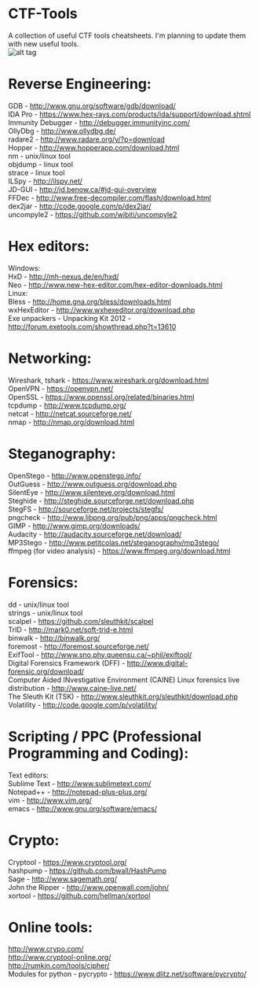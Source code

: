# CTF-Tools<br>
A collection of useful CTF tools cheatsheets. I'm planning to update them with new useful tools.<br>
![alt tag](https://github.com/MrMugiwara/CTF-Tools/blob/master/ctf.jpeg)

# Reverse Engineering:<br>
GDB - http://www.gnu.org/software/gdb/download/<br>
IDA Pro - https://www.hex-rays.com/products/ida/support/download.shtml<br>
Immunity Debugger - http://debugger.immunityinc.com/<br>
OllyDbg - http://www.ollydbg.de/<br>
radare2 - http://www.radare.org/y/?p=download<br>
Hopper - http://www.hopperapp.com/download.html<br>
nm - unix/linux tool<br>
objdump - linux tool<br>
strace - linux tool<br>
ILSpy - http://ilspy.net/<br>
JD-GUI - http://jd.benow.ca/#jd-gui-overview<br>
FFDec - http://www.free-decompiler.com/flash/download.html<br>
dex2jar - http://code.google.com/p/dex2jar/<br>
uncompyle2 - https://github.com/wibiti/uncompyle2<br>
# Hex editors:<br>
Windows:<br>
HxD - http://mh-nexus.de/en/hxd/<br>
Neo - http://www.new-hex-editor.com/hex-editor-downloads.html<br>
Linux:<br>
Bless - http://home.gna.org/bless/downloads.html<br>
wxHexEditor - http://www.wxhexeditor.org/download.php<br>
Exe unpackers - Unpacking Kit 2012 - http://forum.exetools.com/showthread.php?t=13610<br>

# Networking:<br>
Wireshark, tshark - https://www.wireshark.org/download.html<br>
OpenVPN - https://openvpn.net/<br>
OpenSSL - https://www.openssl.org/related/binaries.html<br>
tcpdump - http://www.tcpdump.org/<br>
netcat - http://netcat.sourceforge.net/<br>
nmap - http://nmap.org/download.html<br>

# Steganography:<br>
OpenStego - http://www.openstego.info/<br>
OutGuess - http://www.outguess.org/download.php<br>
SilentEye - http://www.silenteye.org/download.html<br>
Steghide - http://steghide.sourceforge.net/download.php<br>
StegFS - http://sourceforge.net/projects/stegfs/<br>
pngcheck - http://www.libpng.org/pub/png/apps/pngcheck.html<br>
GIMP - http://www.gimp.org/downloads/<br>
Audacity - http://audacity.sourceforge.net/download/<br>
MP3Stego - http://www.petitcolas.net/steganography/mp3stego/<br>
ffmpeg (for video analysis) - https://www.ffmpeg.org/download.html<br>

# Forensics:<br>
dd - unix/linux tool<br>
strings - unix/linux tool<br>
scalpel - https://github.com/sleuthkit/scalpel<br>
TrID - http://mark0.net/soft-trid-e.html<br>
binwalk - http://binwalk.org/<br>
foremost - http://foremost.sourceforge.net/<br>
ExifTool - http://www.sno.phy.queensu.ca/~phil/exiftool/<br>
Digital Forensics Framework (DFF) - http://www.digital-forensic.org/download/<br>
Computer Aided INvestigative Environment (CAINE) Linux forensics live distribution - http://www.caine-live.net/<br>
The Sleuth Kit (TSK) - http://www.sleuthkit.org/sleuthkit/download.php<br>
Volatility - http://code.google.com/p/volatility/<br>

# Scripting / PPC (Professional Programming and Coding):<br>
Text editors:<br>
Sublime Text - http://www.sublimetext.com/<br>
Notepad++ - http://notepad-plus-plus.org/<br>
vim - http://www.vim.org/<br>
emacs - http://www.gnu.org/software/emacs/<br>

# Crypto:<br>
Cryptool - https://www.cryptool.org/<br>
hashpump - https://github.com/bwall/HashPump<br>
Sage - http://www.sagemath.org/<br>
John the Ripper - http://www.openwall.com/john/<br>
xortool - https://github.com/hellman/xortool<br>
# Online tools:<br>
http://www.crypo.com/<br>
http://www.cryptool-online.org/<br>
http://rumkin.com/tools/cipher/<br>
Modules for python - pycrypto - https://www.dlitz.net/software/pycrypto/<br>


